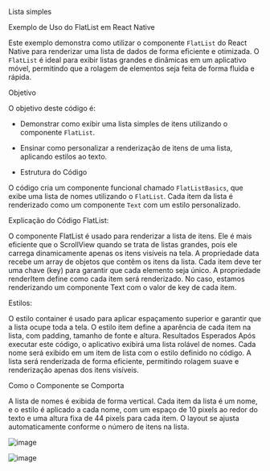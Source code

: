 Lista simples 

Exemplo de Uso do FlatList em React Native

Este exemplo demonstra como utilizar o componente `FlatList` do React Native para renderizar uma lista de dados de forma eficiente e otimizada. 
O `FlatList` é ideal para exibir listas grandes e dinâmicas em um aplicativo móvel, permitindo que a rolagem de elementos seja feita de forma fluida e rápida.

Objetivo

O objetivo deste código é:
- Demonstrar como exibir uma lista simples de itens utilizando o componente `FlatList`.
- Ensinar como personalizar a renderização de itens de uma lista, aplicando estilos ao texto.

- Estrutura do Código

O código cria um componente funcional chamado `FlatListBasics`, que exibe uma lista de nomes utilizando o `FlatList`. 
Cada item da lista é renderizado como um componente `Text` com um estilo personalizado.

Explicação do Código
FlatList:

O componente FlatList é usado para renderizar a lista de itens. Ele é mais eficiente que o ScrollView quando se trata de listas grandes, 
pois ele carrega dinamicamente apenas os itens visíveis na tela.
A propriedade data recebe um array de objetos que contêm os itens da lista. Cada item deve ter uma chave (key) para garantir que cada elemento seja único.
A propriedade renderItem define como cada item será renderizado. No caso, estamos renderizando um componente Text com o valor de key de cada item.

Estilos:

O estilo container é usado para aplicar espaçamento superior e garantir que a lista ocupe toda a tela.
O estilo item define a aparência de cada item na lista, com padding, tamanho de fonte e altura.
Resultados Esperados
Após executar este código, o aplicativo exibirá uma lista rolável de nomes. Cada nome será exibido em um item de lista com o estilo definido no código. 
A lista será renderizada de forma eficiente, permitindo rolagem suave e renderização apenas dos itens visíveis.

Como o Componente se Comporta

A lista de nomes é exibida de forma vertical.
Cada item da lista é um nome, e o estilo é aplicado a cada nome, com um espaço de 10 pixels ao redor do texto e uma altura fixa de 44 pixels para cada item.
O layout se ajusta automaticamente conforme o número de itens na lista.


![image](https://github.com/user-attachments/assets/457208fe-c647-45f3-aaa2-0c18bc7527a2)

![image](https://github.com/user-attachments/assets/04f3622a-847b-43de-bf78-eb1703871899)

